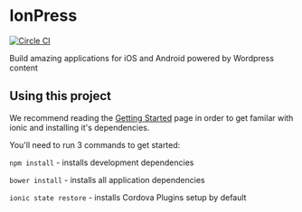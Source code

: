 IonPress
=====================
[![Circle CI](https://circleci.com/gh/ionpress/ionpress-base-app.svg?style=svg)](https://circleci.com/gh/ionpress/ionpress-base-app)

Build amazing applications for iOS and Android powered by Wordpress content

## Using this project

We recommend reading the [Getting Started](http://ionicframework.com/getting-started) page in order to get familar with ionic and installing it's dependencies.

You'll need to run 3 commands to get started:

`npm install` - installs development dependencies 

`bower install` - installs all application dependencies

`ionic state restore` - installs Cordova Plugins setup by default

